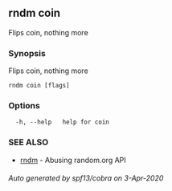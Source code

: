 ## rndm coin

Flips coin, nothing more

### Synopsis

Flips coin, nothing more

```
rndm coin [flags]
```

### Options

```
  -h, --help   help for coin
```

### SEE ALSO

* [rndm](../README.md) - Abusing random.org API

###### Auto generated by spf13/cobra on 3-Apr-2020
